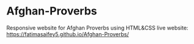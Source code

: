 # Afghan-Proverbs
Responsive website for Afghan Proverbs using HTML&amp;CSS
live website: https://fatimasaifey5.github.io/Afghan-Proverbs/
